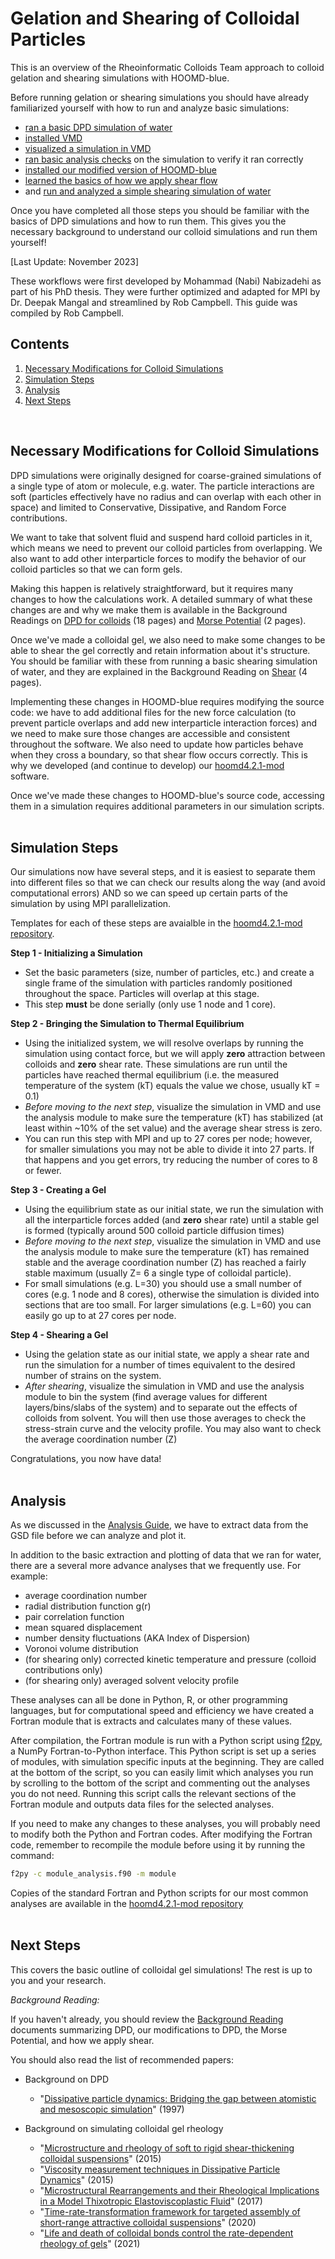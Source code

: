 # Gelation and Shearing of Colloidal Particles

This is an overview of the Rheoinformatic Colloids Team approach to colloid gelation and shearing simulations with HOOMD-blue.

Before running gelation or shearing simulations you should have already familiarized yourself with how to run and analyze basic simulations:
* [ran a basic DPD simulation of water](/04-Simulating-waterDPD.md)
* [installed VMD](/05-VMD-Install-Guide.md) 
* [visualized a simulation in VMD](/06-Using-VMD.md)
* [ran basic analysis checks](/07-Analysis-Guide.md) on the simulation to verify it ran correctly
* [installed our modified version of HOOMD-blue](/03-HOOMDblue-Install-Guide.md#installing-hoomd31-mod) 
* [learned the basics of how we apply shear flow](/Background-Reading/4-Shearing-4pg.pdf)
* and [run and analyzed a simple shearing simulation of water](/07-Analysis-Guide.md#shearing-waterdpd)

Once you have completed all those steps you should be familiar with the basics of DPD simulations and how to run them. This gives you the necessary background to understand our colloid simulations and run them yourself!

[Last Update: November 2023]

These workflows were first developed by Mohammad (Nabi) Nabizadehi as part of his PhD thesis. They were further optimized and adapted for MPI by Dr. Deepak Mangal and streamlined by Rob Campbell. This guide was compiled by Rob Campbell.
<br>

## Contents
1. [Necessary Modifications for Colloid Simulations](/08-Gelation-and-Shearing.md#necessary-modifications-for-colloid-simulations) 
2. [Simulation Steps](/08-Gelation-and-Shearing.md#simulation-steps)
3. [Analysis](/08-Gelation-and-Shearing.md#analysis)
4. [Next Steps](/08-Gelation-and-Shearing.md#next-steps)
<br>

## Necessary Modifications for Colloid Simulations 

DPD simulations were originally designed for coarse-grained simulations of a single type of atom or molecule, e.g. water. The particle interactions are soft (particles effectively have no radius and can overlap with each other in space) and limited to Conservative, Dissipative, and Random Force contributions.

We want to take that solvent fluid and suspend hard colloid particles in it, which means we need to prevent our colloid particles from overlapping. We also want to add other interparticle forces to modify the behavior of our colloid particles so that we can form gels.

Making this happen is relatively straightforward, but it requires many changes to how the calculations work. A detailed summary of what these changes are and why we make them is available in the Background Readings on [DPD for colloids](/Background-Reading/2-DPD-for-Colloids-18pg.pdf) (18 pages) and [Morse Potential](/Background-Reading/3-Morse-Potential-2pg.pdf) (2 pages).

Once we've made a colloidal gel, we also need to make some changes to be able to shear the gel correctly and retain information about it's structure. You should be familiar with these from running a basic shearing simulation of water, and they are explained in the Background Reading on [Shear](/Background-Reading/4-Shearing-4pg.pdf) (4 pages).

Implementing these changes in HOOMD-blue requires modifying the source code: we have to add additional files for the new force calculation (to prevent particle overlaps and add new interparticle interaction forces) and we need to make sure those changes are accessible and consistent throughout the software. We also need to update how particles behave when they cross a boundary, so that shear flow occurs correctly. This is why we developed (and continue to develop) our [hoomd4.2.1-mod](https://github.com/procf/hoomd4.2.1-mod) software. 

Once we've made these changes to HOOMD-blue's source code, accessing them in a simulation requires additional parameters in our simulation scripts.
<br>
<br>
## Simulation Steps

Our simulations now have several steps, and it is easiest to separate them into different files so that we can check our results along the way (and avoid computational errors) AND so we can speed up certain parts of the simulation by using MPI parallelization.

Templates for each of these steps are avaialble in the [hoomd4.2.1-mod repository](https://github.com/procf/hoomd4.2.1-mod).

**Step 1 - Initializing a Simulation**
* Set the basic parameters (size, number of particles, etc.) and create a single frame of the simulation with particles randomly positioned throughout the space. Particles will overlap at this stage. 
* This step **must** be done serially (only use 1 node and 1 core).

**Step 2 - Bringing the Simulation to Thermal Equilibrium**
* Using the initialized system, we will resolve overlaps by running the simulation using contact force, but we will apply **zero** attraction between colloids and **zero** shear rate. These simulations are run until the particles have reached thermal equilibrium (i.e. the measured temperature of the system (kT) equals the value we chose, usually kT = 0.1)
* *Before moving to the next step*, visualize the simulation in VMD and use the analysis module to make sure the temperature (kT) has stabilized (at least within ~10% of the set value) and the average shear stress is zero.
* You can run this step with MPI and up to 27 cores per node; however, for smaller simulations you may not be able to divide it into 27 parts. If that happens and you get errors, try reducing the number of cores to 8 or fewer.

**Step 3 - Creating a Gel**
* Using the equilibrium state as our initial state, we run the simulation with all the interparticle forces added (and **zero** shear rate) until a stable gel is formed (typically around 500 colloid particle diffusion times)
* *Before moving to the next step*, visualize the simulation in VMD and use the analysis module to make sure the temperature (kT) has remained stable and the average coordination number (Z) has reached a fairly stable maximum (usually Z= 6 a single type of colloidal particle).
* For small simulations (e.g. L=30) you should use a small number of cores (e.g. 1 node and 8 cores), otherwise the simulation is divided into sections that are too small. For larger simulations (e.g. L=60) you can easily go up to at 27 cores per node.

**Step 4 - Shearing a Gel**
* Using the gelation state as our initial state, we apply a shear rate and run the simulation for a number of times equivalent to the desired number of strains on the system.
* *After shearing*, visualize the simulation in VMD and use the analysis module to bin the system (find average values for different layers/bins/slabs of the system) and to separate out the effects of colloids from solvent. You will then use those averages to check the stress-strain curve and the velocity profile. You may also want to check the average coordination number (Z)

Congratulations, you now have data!
<br>
<br>
## Analysis

As we discussed in the [Analysis Guide](/07-Analysis-Guide.md), we have to extract data from the GSD file before we can analyze and plot it.

In addition to the basic extraction and plotting of data that we ran for water, there are a several more advance analyses that we frequently use. For example: 
* average coordination number
* radial distribution function g(r)
* pair correlation function
* mean squared displacement
* number density fluctuations (AKA Index of Dispersion)
* Voronoi volume distribution
* (for shearing only) corrected kinetic temperature and pressure (colloid contributions only)
* (for shearing only) averaged solvent velocity profile


These analyses can all be done in Python, R, or other programming languages, but for computational speed and efficiency we have created a Fortran module that is extracts and calculates many of these values.

After compilation, the Fortran module is run with a Python script using [f2py](https://numpy.org/doc/stable/f2py/), a NumPy Fortran-to-Python interface. This Python script is set up a series of modules, with simulation specific inputs at the beginning. They are called at the bottom of the script, so you can easily limit which analyses you run by scrolling to the bottom of the script and commenting out the analyses you do not need. Running this script calls the relevant sections of the Fortran module and outputs data files for the selected analyses.

If you need to make any changes to these analyses, you will probably need to modify both the Python and Fortran codes. After modifying the Fortran code, remember to recompile the module before using it by running the command:
```bash
f2py -c module_analysis.f90 -m module
```

Copies of the standard Fortran and Python scripts for our most common analyses are available in the [hoomd4.2.1-mod repository](https://github.com/procf/hoomd4.2.1-mod/)
<br>
<br>
## Next Steps

This covers the basic outline of colloidal gel simulations! The rest is up to you and your research.

*Background Reading:*

If you haven't already, you should review the [Background Reading](/Background-Reading) documents summarizing DPD, our modifications to DPD, the Morse Potential, and how we apply shear. 

You should also read the list of recommended papers:
* Background on DPD
	* "[Dissipative particle dynamics: Bridging the gap between atomistic and mesoscopic simulation]" (1997)

* Background on simulating colloidal gel rheology
	* "[Microstructure and rheology of soft to rigid shear-thickening colloidal suspensions]" (2015) 
	* "[Viscosity measurement techniques in Dissipative Particle Dynamics]" (2015)
	* "[Microstructural Rearrangements and their Rheological Implications in a Model Thixotropic Elastoviscoplastic Fluid]" (2017)
	* "[Time-rate-transformation framework for targeted assembly of short-range attractive colloidal suspensions]" (2020)
	* "[Life and death of colloidal bonds control the rate-dependent rheology of gels]" (2021)

[Microstructure and rheology of soft to rigid shear-thickening colloidal suspensions]:https://sor.scitation.org/doi/10.1122/1.4931655 
[Viscosity measurement techniques in Dissipative Particle Dynamics]:https://doi.org/10.1016/j.cpc.2015.05.027
[Dissipative particle dynamics: Bridging the gap between atomistic and mesoscopic simulation]:https://doi.org/10.1063/1.474784
[Microstructural Rearrangements and their Rheological Implications in a Model Thixotropic Elastoviscoplastic Fluid]:https://doi.org/10.1103/PhysRevLett.118.048003
[Time-rate-transformation framework for targeted assembly of short-range attractive colloidal suspensions]:https://doi.org/10.1016/j.mtadv.2019.100026
[Life and death of colloidal bonds control the rate-dependent rheology of gels]:https://doi.org/10.1038/s41467-021-24416-x


